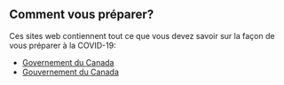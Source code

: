 ## Comment vous préparer?

Ces sites web contiennent tout ce que vous devez savoir sur la façon de vous préparer à la COVID-19:

- [Governement du Canada](https://www.canada.ca/fr/sante-publique/services/maladies/2019-nouveau-coronavirus/preparation.html)
- [Gouvernement du Canada](https://www.canada.ca/fr/sante-publique/services/publications/maladies-et-affections/covid-19-soyez-pret.html)
